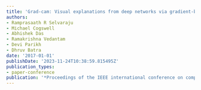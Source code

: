 ```yaml
---
title: 'Grad-cam: Visual explanations from deep networks via gradient-based localization'
authors:
- Ramprasaath R Selvaraju
- Michael Cogswell
- Abhishek Das
- Ramakrishna Vedantam
- Devi Parikh
- Dhruv Batra
date: '2017-01-01'
publishDate: '2023-11-24T10:38:59.815495Z'
publication_types:
- paper-conference
publication: '*Proceedings of the IEEE international conference on computer vision*'
---
```

